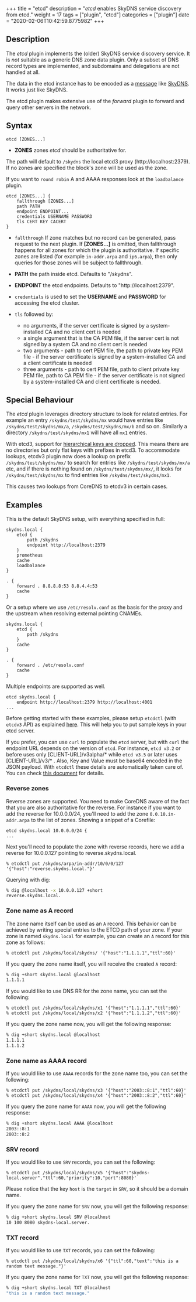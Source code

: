 +++
title = "etcd"
description = "*etcd* enables SkyDNS service discovery from etcd."
weight = 17
tags = ["plugin", "etcd"]
categories = ["plugin"]
date = "2020-02-06T10:42:59.8775982"
+++

## Description

The *etcd* plugin implements the (older) SkyDNS service discovery service. It is *not* suitable as
a generic DNS zone data plugin. Only a subset of DNS record types are implemented, and subdomains
and delegations are not handled at all.

The data in the etcd instance has to be encoded as
a [message](https://github.com/skynetservices/skydns/blob/2fcff74cdc9f9a7dd64189a447ef27ac354b725f/msg/service.go#L26)
like [SkyDNS](https://github.com/skynetservices/skydns). It works just like SkyDNS.

The etcd plugin makes extensive use of the *forward* plugin to forward and query other servers in the
network.

## Syntax

~~~
etcd [ZONES...]
~~~

* **ZONES** zones *etcd* should be authoritative for.

The path will default to `/skydns` the local etcd3 proxy (http://localhost:2379). If no zones are
specified the block's zone will be used as the zone.

If you want to `round robin` A and AAAA responses look at the `loadbalance` plugin.

~~~
etcd [ZONES...] {
    fallthrough [ZONES...]
    path PATH
    endpoint ENDPOINT...
    credentials USERNAME PASSWORD
    tls CERT KEY CACERT
}
~~~

* `fallthrough` If zone matches but no record can be generated, pass request to the next plugin.
  If **[ZONES...]** is omitted, then fallthrough happens for all zones for which the plugin
  is authoritative. If specific zones are listed (for example `in-addr.arpa` and `ip6.arpa`), then only
  queries for those zones will be subject to fallthrough.
* **PATH** the path inside etcd. Defaults to "/skydns".
* **ENDPOINT** the etcd endpoints. Defaults to "http://localhost:2379".
* `credentials` is used to set the **USERNAME** and **PASSWORD** for accessing the etcd cluster.
* `tls` followed by:

    * no arguments, if the server certificate is signed by a system-installed CA and no client cert is needed
    * a single argument that is the CA PEM file, if the server cert is not signed by a system CA and no client cert is needed
    * two arguments - path to cert PEM file, the path to private key PEM file - if the server certificate is signed by a system-installed CA and a client certificate is needed
    * three arguments - path to cert PEM file, path to client private key PEM file, path to CA PEM
      file - if the server certificate is not signed by a system-installed CA and client certificate
      is needed.

## Special Behaviour

The *etcd* plugin leverages directory structure to look for related entries. For example
an entry `/skydns/test/skydns/mx` would have entries like `/skydns/test/skydns/mx/a`,
`/skydns/test/skydns/mx/b` and so on. Similarly a directory `/skydns/test/skydns/mx1` will have all
`mx1` entries.

With etcd3, support for [hierarchical keys are
dropped](https://coreos.com/etcd/docs/latest/learning/api.html). This means there are no directories
but only flat keys with prefixes in etcd3. To accommodate lookups, etcdv3 plugin now does a lookup
on prefix `/skydns/test/skydns/mx/` to search for entries like `/skydns/test/skydns/mx/a` etc, and
if there is nothing found on `/skydns/test/skydns/mx/`, it looks for `/skydns/test/skydns/mx` to
find entries like `/skydns/test/skydns/mx1`.

This causes two lookups from CoreDNS to etcdv3 in certain cases.

## Examples

This is the default SkyDNS setup, with everything specified in full:

~~~ corefile
skydns.local {
    etcd {
        path /skydns
        endpoint http://localhost:2379
    }
    prometheus
    cache
    loadbalance
}

. {
    forward . 8.8.8.8:53 8.8.4.4:53
    cache
}
~~~

Or a setup where we use `/etc/resolv.conf` as the basis for the proxy and the upstream
when resolving external pointing CNAMEs.

~~~ corefile
skydns.local {
    etcd {
        path /skydns
    }
    cache
}

. {
    forward . /etc/resolv.conf
    cache
}
~~~

Multiple endpoints are supported as well.

~~~
etcd skydns.local {
    endpoint http://localhost:2379 http://localhost:4001
...
~~~
Before getting started with these examples, please setup `etcdctl` (with `etcdv3` API) as explained
[here](https://coreos.com/etcd/docs/latest/dev-guide/interacting_v3.html). This will help you to put
sample keys in your etcd server.

If you prefer, you can use `curl` to populate the `etcd` server, but with `curl` the
endpoint URL depends on the version of `etcd`. For instance, `etcd v3.2` or before uses only
[CLIENT-URL]/v3alpha/* while `etcd v3.5` or later uses [CLIENT-URL]/v3/* . Also, Key and Value must
be base64 encoded in the JSON payload. With `etcdctl` these details are automatically taken care
of. You can check [this document](https://github.com/coreos/etcd/blob/master/Documentation/dev-guide/api_grpc_gateway.md#notes)
for details.

### Reverse zones

Reverse zones are supported. You need to make CoreDNS aware of the fact that you are also
authoritative for the reverse. For instance if you want to add the reverse for 10.0.0.0/24, you'll
need to add the zone `0.0.10.in-addr.arpa` to the list of zones. Showing a snippet of a Corefile:

~~~
etcd skydns.local 10.0.0.0/24 {
...
~~~

Next you'll need to populate the zone with reverse records, here we add a reverse for
10.0.0.127 pointing to reverse.skydns.local.

~~~
% etcdctl put /skydns/arpa/in-addr/10/0/0/127 '{"host":"reverse.skydns.local."}'
~~~

Querying with dig:

~~~ sh
% dig @localhost -x 10.0.0.127 +short
reverse.skydns.local.
~~~

### Zone name as A record

The zone name itself can be used as an `A` record. This behavior can be achieved by writing special
entries to the ETCD path of your zone. If your zone is named `skydns.local` for example, you can
create an `A` record for this zone as follows:

~~~
% etcdctl put /skydns/local/skydns/ '{"host":"1.1.1.1","ttl":60}'
~~~

If you query the zone name itself, you will receive the created `A` record:

~~~ sh
% dig +short skydns.local @localhost
1.1.1.1
~~~

If you would like to use DNS RR for the zone name, you can set the following:
~~~
% etcdctl put /skydns/local/skydns/x1 '{"host":"1.1.1.1","ttl":60}'
% etcdctl put /skydns/local/skydns/x2 '{"host":"1.1.1.2","ttl":60}'
~~~

If you query the zone name now, you will get the following response:

~~~ sh
% dig +short skydns.local @localhost
1.1.1.1
1.1.1.2
~~~

### Zone name as AAAA record

If you would like to use `AAAA` records for the zone name too, you can set the following:
~~~
% etcdctl put /skydns/local/skydns/x3 '{"host":"2003::8:1","ttl":60}'
% etcdctl put /skydns/local/skydns/x4 '{"host":"2003::8:2","ttl":60}'
~~~

If you query the zone name for `AAAA` now, you will get the following response:
~~~ sh
% dig +short skydns.local AAAA @localhost
2003::8:1
2003::8:2
~~~

### SRV record

If you would like to use `SRV` records, you can set the following:
~~~
% etcdctl put /skydns/local/skydns/x5 '{"host":"skydns-local.server","ttl":60,"priority":10,"port":8080}'
~~~
Please notice that the key `host` is the `target` in `SRV`, so it should be a domain name.

If you query the zone name for `SRV` now, you will get the following response:

~~~ sh
% dig +short skydns.local SRV @localhost
10 100 8080 skydns-local.server.
~~~

### TXT record

If you would like to use `TXT` records, you can set the following:
~~~
% etcdctl put /skydns/local/skydns/x6 '{"ttl":60,"text":"this is a random text message."}'
~~~

If you query the zone name for `TXT` now, you will get the following response:
~~~ sh
% dig +short skydns.local TXT @localhost
"this is a random text message."
~~~
